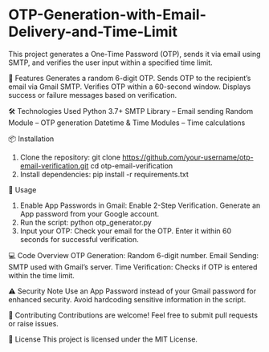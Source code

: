 # OTP-Generation-with-Email-Delivery-and-Time-Limit
This project generates a One-Time Password (OTP), sends it via email using SMTP, and verifies the user input within a specified time limit.

🚀 Features
Generates a random 6-digit OTP.
Sends OTP to the recipient’s email via Gmail SMTP.
Verifies OTP within a 60-second window.
Displays success or failure messages based on verification.

🛠️ Technologies Used
Python 3.7+
SMTP Library – Email sending
Random Module – OTP generation
Datetime & Time Modules – Time calculations

📦 Installation
1. Clone the repository:
git clone https://github.com/your-username/otp-email-verification.git
cd otp-email-verification
2. Install dependencies:
pip install -r requirements.txt

📝 Usage
1. Enable App Passwords in Gmail:
Enable 2-Step Verification.
Generate an App password from your Google account.
2. Run the script:
python otp_generator.py
3. Input your OTP:
Check your email for the OTP.
Enter it within 60 seconds for successful verification.

💻 Code Overview
OTP Generation: Random 6-digit number.
Email Sending: SMTP used with Gmail’s server.
Time Verification: Checks if OTP is entered within the time limit.

⚠️ Security Note
Use an App Password instead of your Gmail password for enhanced security.
Avoid hardcoding sensitive information in the script.

🤝 Contributing
Contributions are welcome! Feel free to submit pull requests or raise issues.

📄 License
This project is licensed under the MIT License.



